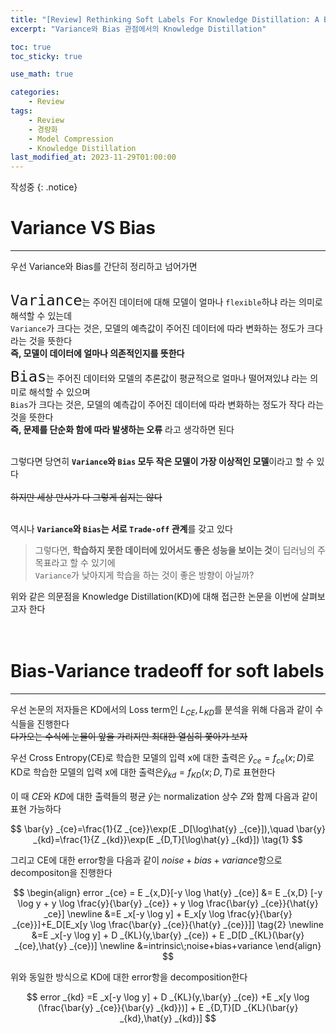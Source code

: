 ```yaml
---
title: "[Review] Rethinking Soft Labels For Knowledge Distillation: A Bias-Variance Tradeoff Perspective, ICLR, 2021"
excerpt: "Variance와 Bias 관점에서의 Knowledge Distillation"

toc: true
toc_sticky: true

use_math: true

categories:
    - Review
tags:
    - Review
    - 경량화
    - Model Compression
    - Knowledge Distillation
last_modified_at: 2023-11-29T01:00:00
---
```

작성중
{: .notice}
<br>

# Variance VS Bias
---
우선 Variance와 Bias를 간단히 정리하고 넘어가면<br>
<br>

<span style="font-size:200%">`Variance`</span>는 주어진 데이터에 대해 모델이 얼마나 `flexible`하냐 라는 의미로 해석할 수 있는데<br>
`Variance`가 크다는 것은, 모델의 예측값이 주어진 데이터에 따라 변화하는 정도가 크다 라는 것을 뜻한다<br>
**즉, 모델이 데이터에 얼마나 의존적인지를 뜻한다**
<br>

<span style="font-size:200%">`Bias`</span>는 주어진 데이터와 모델의 추론값이 평균적으로 얼마나 떨어져있냐 라는 의미로 해석할 수 있으며<br>
`Bias`가 크다는 것은, 모델의 예측갑이 주어진 데이터에 따라 변화하는 정도가 작다 라는 것을 뜻한다<br>
**즉, 문제를 단순화 함에 따라 발생하는 오류** 라고 생각하면 된다<br>
<br>

그렇다면 당연히 **`Variance`와 `Bias` 모두 작은 모델이 가장 이상적인 모델**이라고 할 수 있다<br>
<br>
~~하지만 세상 만사가 다 그렇게 쉽지는 않다~~<br>
<br>

역시나 **`Variance`와 `Bias`는 서로 `Trade-off` 관계**를 갖고 있다<br>

>그렇다면, **학습하지 못한 데이터에 있어서도 좋은 성능을 보이는 것**이 딥러닝의 주 목표라고 할 수 있기에<br>
`Variance`가 낮아지게 학습을 하는 것이 좋은 방향이 아닐까?<br>

위와 같은 의문점을 Knowledge Distillation(KD)에 대해 접근한 논문을 이번에 살펴보고자 한다<br>
<br>
<br>
# Bias-Variance tradeoff for soft labels
---
우선 논문의 저자들은 KD에서의 Loss term인 $L_{CE}, L_{KD}$를 분석을 위해 다음과 같이 수식들을 진행한다<br>
~~다가오는 수식에 눈물이 앞을 가리지만 최대한 열심히 쫓아가 보자~~

우선 Cross Entropy(CE)로 학습한 모델의 입력 x에 대한 출력은 $\hat{y} _{ce}=f _{ce}(x;D)$로<br>
KD로 학습한 모델의 입력 x에 대한 출력은$\hat{y} _{kd}=f _{KD}(x;D,T)$로 표현한다<br>
<br>
이 때 $CE$와 $KD$에 대한 출력들의 평균 $\hat{y}$는 normalization 상수 $Z$와 함께 다음과 같이 표현 가능하다

$$
\bar{y} _{ce}=\frac{1}{Z _{ce}}\exp(E _D[\log\hat{y} _{ce}]),\quad \bar{y} _{kd}=\frac{1}{Z _{kd}}\exp(E _{D,T}[\log\hat{y} _{kd}]) \tag{1}
$$

그리고 CE에 대한 error항을 다음과 같이 $noise+bias+variance$항으로 decompositon을 진행한다<br>

$$
\begin{align}
error _{ce} = E _{x,D}[-y \log \hat{y} _{ce}] &= E _{x,D} [-y \log y + y \log \frac{y}{\bar{y} _{ce}} + y \log \frac{\bar{y} _{ce}}{\hat{y} _ce}] \newline
&=E _x[-y \log y] + E_x[y \log \frac{y}{\bar{y} _{ce}}]+E_D[E_x[y \log \frac{\bar{y} _{ce}}{\hat{y} _{ce}}]] \tag{2} \newline
&=E _x[-y \log y] + D _{KL}(y,\bar{y} _{ce}) + E _D[D _{KL}(\bar{y} _{ce},\hat{y} _{ce})] \newline
&=intrinsic\;noise+bias+variance
\end{align}
$$

위와 동일한 방식으로 KD에 대한 error항을 decomposition한다

$$
error _{kd} =E _x[-y \log y] + D _{KL}(y,\bar{y} _{ce}) +E _x[y \log (\frac{\bar{y} _{ce}}{\bar{y} _{kd}})] + E _{D,T}[D _{KL}(\bar{y} _{kd},\hat{y} _{kd})]
$$